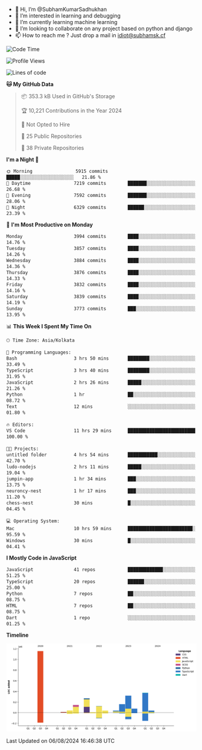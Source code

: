 - 👋 Hi, I’m @SubhamKumarSadhukhan
- 👀 I’m interested in learning and debugging
- 🌱 I’m currently learning machine learning
- 💞️ I’m looking to collaborate on any project based on python and django
- 📫 How to reach me ?
      Just drop a mail in idiot@subhamsk.cf

<!---
SubhamKumarSadhukhan/SubhamKumarSadhukhan is a ✨ special ✨ repository because its `README.md` (this file) appears on your GitHub profile.
You can click the Preview link to take a look at your changes.
--->


<!--START_SECTION:waka-->
![Code Time](http://img.shields.io/badge/Code%20Time-2%2C373%20hrs%2027%20mins-blue)

![Profile Views](http://img.shields.io/badge/Profile%20Views-1-blue)

![Lines of code](https://img.shields.io/badge/From%20Hello%20World%20I%27ve%20Written-2.8%20million%20lines%20of%20code-blue)

**🐱 My GitHub Data** 

> 📦 353.3 kB Used in GitHub's Storage 
 > 
> 🏆 10,221 Contributions in the Year 2024
 > 
> 🚫 Not Opted to Hire
 > 
> 📜 25 Public Repositories 
 > 
> 🔑 38 Private Repositories 
 > 
**I'm a Night 🦉** 

```text
🌞 Morning                5915 commits        █████░░░░░░░░░░░░░░░░░░░░   21.86 % 
🌆 Daytime                7219 commits        ███████░░░░░░░░░░░░░░░░░░   26.68 % 
🌃 Evening                7592 commits        ███████░░░░░░░░░░░░░░░░░░   28.06 % 
🌙 Night                  6329 commits        ██████░░░░░░░░░░░░░░░░░░░   23.39 % 
```
📅 **I'm Most Productive on Monday** 

```text
Monday                   3994 commits        ████░░░░░░░░░░░░░░░░░░░░░   14.76 % 
Tuesday                  3857 commits        ████░░░░░░░░░░░░░░░░░░░░░   14.26 % 
Wednesday                3884 commits        ████░░░░░░░░░░░░░░░░░░░░░   14.36 % 
Thursday                 3876 commits        ████░░░░░░░░░░░░░░░░░░░░░   14.33 % 
Friday                   3832 commits        ████░░░░░░░░░░░░░░░░░░░░░   14.16 % 
Saturday                 3839 commits        ████░░░░░░░░░░░░░░░░░░░░░   14.19 % 
Sunday                   3773 commits        ███░░░░░░░░░░░░░░░░░░░░░░   13.95 % 
```


📊 **This Week I Spent My Time On** 

```text
🕑︎ Time Zone: Asia/Kolkata

💬 Programming Languages: 
Bash                     3 hrs 50 mins       ████████░░░░░░░░░░░░░░░░░   33.49 % 
TypeScript               3 hrs 40 mins       ████████░░░░░░░░░░░░░░░░░   31.95 % 
JavaScript               2 hrs 26 mins       █████░░░░░░░░░░░░░░░░░░░░   21.26 % 
Python                   1 hr                ██░░░░░░░░░░░░░░░░░░░░░░░   08.72 % 
Text                     12 mins             ░░░░░░░░░░░░░░░░░░░░░░░░░   01.80 % 

🔥 Editors: 
VS Code                  11 hrs 29 mins      █████████████████████████   100.00 % 

🐱‍💻 Projects: 
untitled folder          4 hrs 54 mins       ███████████░░░░░░░░░░░░░░   42.70 % 
ludo-nodejs              2 hrs 11 mins       █████░░░░░░░░░░░░░░░░░░░░   19.04 % 
jumpin-app               1 hr 34 mins        ███░░░░░░░░░░░░░░░░░░░░░░   13.75 % 
neuroncy-nest            1 hr 17 mins        ███░░░░░░░░░░░░░░░░░░░░░░   11.20 % 
chess-nest               30 mins             █░░░░░░░░░░░░░░░░░░░░░░░░   04.45 % 

💻 Operating System: 
Mac                      10 hrs 59 mins      ████████████████████████░   95.59 % 
Windows                  30 mins             █░░░░░░░░░░░░░░░░░░░░░░░░   04.41 % 
```

**I Mostly Code in JavaScript** 

```text
JavaScript               41 repos            █████████████░░░░░░░░░░░░   51.25 % 
TypeScript               20 repos            ██████░░░░░░░░░░░░░░░░░░░   25.00 % 
Python                   7 repos             ██░░░░░░░░░░░░░░░░░░░░░░░   08.75 % 
HTML                     7 repos             ██░░░░░░░░░░░░░░░░░░░░░░░   08.75 % 
Dart                     1 repo              ░░░░░░░░░░░░░░░░░░░░░░░░░   01.25 % 
```



**Timeline**

![Lines of Code chart](https://raw.githubusercontent.com/SubhamKumarSadhukhan/SubhamKumarSadhukhan/main/assets/bar_graph.png)


 Last Updated on 06/08/2024 16:46:38 UTC
<!--END_SECTION:waka-->
